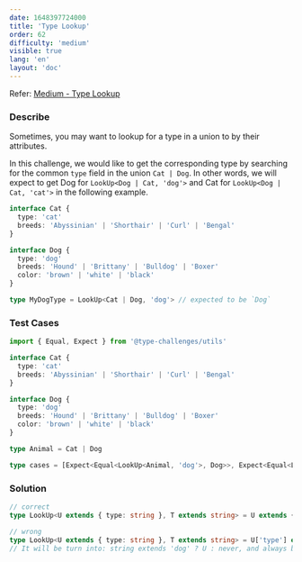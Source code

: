 ```yaml
---
date: 1648397724000
title: 'Type Lookup'
order: 62
difficulty: 'medium'
visible: true
lang: 'en'
layout: 'doc'
---
```


Refer: [Medium - Type Lookup](https://github.com/type-challenges/type-challenges/blob/main/questions/00062-medium-type-lookup/README.md)

### Describe

Sometimes, you may want to lookup for a type in a union to by their attributes.

In this challenge, we would like to get the corresponding type by searching for the common `type` field in the union `Cat | Dog`. In other words, we will expect to get Dog for `LookUp<Dog | Cat, 'dog'>` and Cat for `LookUp<Dog | Cat, 'cat'>` in the following example.

```typescript
interface Cat {
  type: 'cat'
  breeds: 'Abyssinian' | 'Shorthair' | 'Curl' | 'Bengal'
}

interface Dog {
  type: 'dog'
  breeds: 'Hound' | 'Brittany' | 'Bulldog' | 'Boxer'
  color: 'brown' | 'white' | 'black'
}

type MyDogType = LookUp<Cat | Dog, 'dog'> // expected to be `Dog`
```

### Test Cases

```typescript
import { Equal, Expect } from '@type-challenges/utils'

interface Cat {
  type: 'cat'
  breeds: 'Abyssinian' | 'Shorthair' | 'Curl' | 'Bengal'
}

interface Dog {
  type: 'dog'
  breeds: 'Hound' | 'Brittany' | 'Bulldog' | 'Boxer'
  color: 'brown' | 'white' | 'black'
}

type Animal = Cat | Dog

type cases = [Expect<Equal<LookUp<Animal, 'dog'>, Dog>>, Expect<Equal<LookUp<Animal, 'cat'>, Cat>>]
```

### Solution

```typescript
// correct
type LookUp<U extends { type: string }, T extends string> = U extends { type: T } ? U : never

// wrong
type LookUp<U extends { type: string }, T extends string> = U['type'] extends T ? U : never
// It will be turn into: string extends 'dog' ? U : never, and always be never.
```

